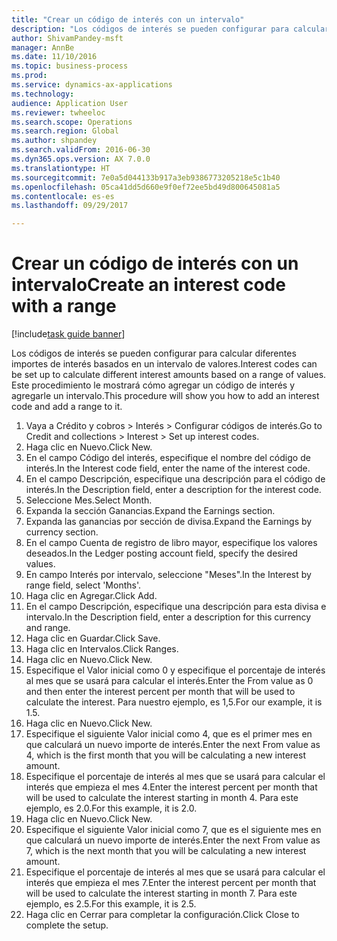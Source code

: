 ```yaml
--- 
title: "Crear un código de interés con un intervalo"
description: "Los códigos de interés se pueden configurar para calcular diferentes importes de interés basados en un intervalo de valores."
author: ShivamPandey-msft
manager: AnnBe
ms.date: 11/10/2016
ms.topic: business-process
ms.prod: 
ms.service: dynamics-ax-applications
ms.technology: 
audience: Application User
ms.reviewer: twheeloc
ms.search.scope: Operations
ms.search.region: Global
ms.author: shpandey
ms.search.validFrom: 2016-06-30
ms.dyn365.ops.version: AX 7.0.0
ms.translationtype: HT
ms.sourcegitcommit: 7e0a5d044133b917a3eb9386773205218e5c1b40
ms.openlocfilehash: 05ca41dd5d660e9f0ef72ee5bd49d800645081a5
ms.contentlocale: es-es
ms.lasthandoff: 09/29/2017

---
```

# <a name="create-an-interest-code-with-a-range"></a><span data-ttu-id="815ad-103">Crear un código de interés con un intervalo</span><span class="sxs-lookup"><span data-stu-id="815ad-103">Create an interest code with a range</span></span>

[!include[task guide banner](../../includes/task-guide-banner.md)]

<span data-ttu-id="815ad-104">Los códigos de interés se pueden configurar para calcular diferentes importes de interés basados en un intervalo de valores.</span><span class="sxs-lookup"><span data-stu-id="815ad-104">Interest codes can be set up to calculate different interest amounts based on a range of values.</span></span> <span data-ttu-id="815ad-105">Este procedimiento le mostrará cómo agregar un código de interés y agregarle un intervalo.</span><span class="sxs-lookup"><span data-stu-id="815ad-105">This procedure will show you how to add an interest code and add a range to it.</span></span>

1. <span data-ttu-id="815ad-106">Vaya a Crédito y cobros > Interés > Configurar códigos de interés.</span><span class="sxs-lookup"><span data-stu-id="815ad-106">Go to Credit and collections > Interest > Set up interest codes.</span></span>
2. <span data-ttu-id="815ad-107">Haga clic en Nuevo.</span><span class="sxs-lookup"><span data-stu-id="815ad-107">Click New.</span></span>
3. <span data-ttu-id="815ad-108">En el campo Código del interés, especifique el nombre del código de interés.</span><span class="sxs-lookup"><span data-stu-id="815ad-108">In the Interest code field, enter the name of the interest code.</span></span>
4. <span data-ttu-id="815ad-109">En el campo Descripción, especifique una descripción para el código de interés.</span><span class="sxs-lookup"><span data-stu-id="815ad-109">In the Description field, enter a description for the interest code.</span></span>
5. <span data-ttu-id="815ad-110">Seleccione Mes.</span><span class="sxs-lookup"><span data-stu-id="815ad-110">Select Month.</span></span>
6. <span data-ttu-id="815ad-111">Expanda la sección Ganancias.</span><span class="sxs-lookup"><span data-stu-id="815ad-111">Expand the Earnings section.</span></span>
7. <span data-ttu-id="815ad-112">Expanda las ganancias por sección de divisa.</span><span class="sxs-lookup"><span data-stu-id="815ad-112">Expand the Earnings by currency section.</span></span>
8. <span data-ttu-id="815ad-113">En el campo Cuenta de registro de libro mayor, especifique los valores deseados.</span><span class="sxs-lookup"><span data-stu-id="815ad-113">In the Ledger posting account field, specify the desired values.</span></span>
9. <span data-ttu-id="815ad-114">En campo Interés por intervalo, seleccione "Meses".</span><span class="sxs-lookup"><span data-stu-id="815ad-114">In the Interest by range field, select 'Months'.</span></span>
10. <span data-ttu-id="815ad-115">Haga clic en Agregar.</span><span class="sxs-lookup"><span data-stu-id="815ad-115">Click Add.</span></span>
11. <span data-ttu-id="815ad-116">En el campo Descripción, especifique una descripción para esta divisa e intervalo.</span><span class="sxs-lookup"><span data-stu-id="815ad-116">In the Description field, enter a description for this currency and range.</span></span>
12. <span data-ttu-id="815ad-117">Haga clic en Guardar.</span><span class="sxs-lookup"><span data-stu-id="815ad-117">Click Save.</span></span>
13. <span data-ttu-id="815ad-118">Haga clic en Intervalos.</span><span class="sxs-lookup"><span data-stu-id="815ad-118">Click Ranges.</span></span>
14. <span data-ttu-id="815ad-119">Haga clic en Nuevo.</span><span class="sxs-lookup"><span data-stu-id="815ad-119">Click New.</span></span>
15. <span data-ttu-id="815ad-120">Especifique el Valor inicial como 0 y especifique el porcentaje de interés al mes que se usará para calcular el interés.</span><span class="sxs-lookup"><span data-stu-id="815ad-120">Enter the From value as 0 and then enter the interest percent per month that will be used to calculate the interest.</span></span> <span data-ttu-id="815ad-121">Para nuestro ejemplo, es 1,5.</span><span class="sxs-lookup"><span data-stu-id="815ad-121">For our example, it is 1.5.</span></span>
16. <span data-ttu-id="815ad-122">Haga clic en Nuevo.</span><span class="sxs-lookup"><span data-stu-id="815ad-122">Click New.</span></span>
17. <span data-ttu-id="815ad-123">Especifique el siguiente Valor inicial como 4, que es el primer mes en que calculará un nuevo importe de interés.</span><span class="sxs-lookup"><span data-stu-id="815ad-123">Enter the next From value as 4, which is the first month that you will be calculating a new interest amount.</span></span>
18. <span data-ttu-id="815ad-124">Especifique el porcentaje de interés al mes que se usará para calcular el interés que empieza el mes 4.</span><span class="sxs-lookup"><span data-stu-id="815ad-124">Enter the interest percent per month that will be used to calculate the interest starting in month 4.</span></span> <span data-ttu-id="815ad-125">Para este ejemplo, es 2.0.</span><span class="sxs-lookup"><span data-stu-id="815ad-125">For this example, it is 2.0.</span></span>
19. <span data-ttu-id="815ad-126">Haga clic en Nuevo.</span><span class="sxs-lookup"><span data-stu-id="815ad-126">Click New.</span></span>
20. <span data-ttu-id="815ad-127">Especifique el siguiente Valor inicial como 7, que es el siguiente mes en que calculará un nuevo importe de interés.</span><span class="sxs-lookup"><span data-stu-id="815ad-127">Enter the next From value as 7, which is the next month that you will be calculating a new interest amount.</span></span>
21. <span data-ttu-id="815ad-128">Especifique el porcentaje de interés al mes que se usará para calcular el interés que empieza el mes 7.</span><span class="sxs-lookup"><span data-stu-id="815ad-128">Enter the interest percent per month that will be used to calculate the interest starting in month 7.</span></span> <span data-ttu-id="815ad-129">Para este ejemplo, es 2.5.</span><span class="sxs-lookup"><span data-stu-id="815ad-129">For this example, it is 2.5.</span></span>
22. <span data-ttu-id="815ad-130">Haga clic en Cerrar para completar la configuración.</span><span class="sxs-lookup"><span data-stu-id="815ad-130">Click Close to complete the setup.</span></span>


